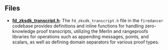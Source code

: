 
## Files
- **[fd_zksdk_transcript.h](transcript/fd_zksdk_transcript.h.driver.md)**: The `fd_zksdk_transcript.h` file in the `firedancer` codebase provides definitions and inline functions for handling zero-knowledge proof transcripts, utilizing the Merlin and rangeproofs libraries for operations such as appending messages, points, and scalars, as well as defining domain separators for various proof types.

